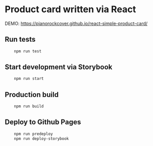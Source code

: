 # Product card written via React

DEMO: https://pianorockcover.github.io/react-simple-product-card/


## Run tests

```bash
	npm run test
```

## Start development via Storybook

```bash
	npm run start
```

## Production build

```bash
	npm run build
```

## Deploy to Github Pages

```bash
	npm run predeploy
	npm run deploy-storybook
```